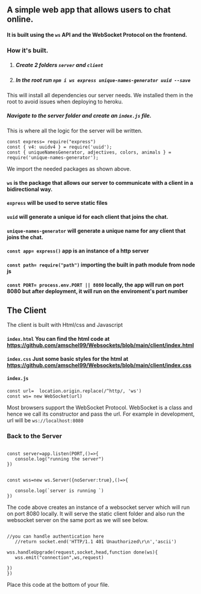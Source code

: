 ## A simple web app that allows users to chat online.


#### It is built using the ```ws``` API and the WebSocket Protocol on the frontend.

### How it's built.

1. ##### Create 2 folders ```server``` and ```client```

2. ##### In the root run ```npm i ws express unique-names-generator uuid --save```

 This will install all dependencies our server needs. We installed them in the root to avoid issues when deploying to heroku.
 
 
 ##### Navigate to the server folder and create an ```index.js``` file.
 This is where all the logic for the server will be written.
 
 ```const ws= require("ws")
const express= require("express")
const { v4: uuidv4 } = require('uuid');
const { uniqueNamesGenerator, adjectives, colors, animals } = require('unique-names-generator');
```
We import the needed packages as shown above.
#### ```ws``` is the package that allows our server to communicate with a client in a bidirectional way.

#### ```express``` will be used to serve static files

#### ```uuid``` will generate a unique id for each client that joins the chat.

#### ```unique-names-generator``` will generate a unique name for any client that joins the chat.

#### ```const app= express()``` app is an instance of a http server
#### ```const path= require("path")``` importing the built in path module from node js
#### ```const PORT= process.env.PORT || 8080``` locally, the app will run on port 8080 but after deployment, it will run on the enviroment's port number

## The Client

The client is built with Html/css and Javascript

#### ```index.html``` You can find the html code at https://github.com/amschel99/Websockets/blob/main/client/index.html

#### ```index.css``` Just some basic styles for the html at https://github.com/amschel99/Websockets/blob/main/client/index.css


#### ```index.js```

```
const url=  location.origin.replace(/^http/, 'ws')
const ws= new WebSocket(url)
```
Most browsers support the WebSocket Protocol.
WebSocket is a class and hence we call its constructor and pass the url.
For example in development, url will be ```ws://localhost:8080```

### Back to the Server

```app.use('/', express.static(path.resolve(__dirname,'../', "../client")))

const server=app.listen(PORT,()=>{
   console.log("running the server")
})


const wss=new ws.Server({noServer:true},()=>{

   console.log(`server is running `)
})
```
The code above  creates an instance of a websocket server which will run on port 8080 locally. 
It will serve the static client folder and also run the websocket server on the same port as we will see below.


```server.on('upgrade',async function upgrade(request,socket,head){

//you can handle authentication here
   //return socket.end('HTTP/1.1 401 Unauthorized\r\n','ascii')

wss.handleUpgrade(request,socket,head,function done(ws){
   wss.emit("connection",ws,request)

})
})
```
Place this code at the bottom of your file.  










